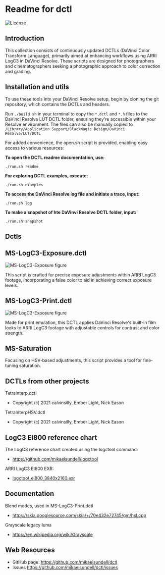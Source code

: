 Readme for dctl
====================

[![License](https://img.shields.io/badge/license-BSD%203--Clause-blue.svg?style=flat-square)](https://github.com/mikaelsundell/icloud-snapshot/blob/master/license.md)

  
Introduction
---------

This collection consists of continuously updated DCTLs (DaVinci Color Transform Language), primarily aimed at enhancing workflows using ARRI LogC3 in DaVinci Resolve. These scripts are  designed for photographers and cinematographers seeking a photographic approach to color correction and grading.
  
Installation and utils
---------

To use these tools into your DaVinci Resolve setup, begin by cloning the git repository, which contains the DCTLs and headers.

Run `./build.sh` in your terminal to copy the `*.dctl` and `*.h` files to the DaVinci Resolve LUT DCTL folder, ensuring they're accessible within your Resolve environment. The files can also be manually copied to `/Library/Application Support/Blackmagic Design/DaVinci Resolve/LUT/DCTL`

For added convenience, the open.sh script is provided, enabling easy access to various resources:

**To open the DCTL readme documentation, use:**

```shell
./run.sh readme
````

**For exploring DCTL examples, execute:**

```shell
./run.sh examples
````

**To access the DaVinci Resolve log file and initiate a trace, input:**

```shell
./run.sh log
````

**To make a snapshot of hte DaVinvi Resolve DCTL folder, input:**

```shell
./run.sh snapshot
````

Dctls
---------

## MS-LogC3-Exposure.dctl

![MS-LogC3-Exposure figure](resources/MS-LogC3-Exposure.png 'MS-LogC3-Exposure')

This script is crafted for precise exposure adjustments within ARRI LogC3 footage, incorporating a false color to aid in achieving correct exposure levels.

## MS-LogC3-Print.dctl

![MS-LogC3-Exposure figure](resources/MS-LogC3-Print.png 'MS-LogC3-Exposure')

Made for print emulation, this DCTL applies DaVinci Resolve's built-in film looks to ARRI LogC3 footage with adjustable controls for contrast and color strength.

## MS-Saturation

Focusing on HSV-based adjustments, this script provides a tool for fine-tuning saturation.

## DCTLs from other projects ##

TetraInterp.dctl
* Copyright (c) 2021 calvinsilly, Ember Light, Nick Eason

TetraInterpHSV.dctl
* Copyright (c) 2021 calvinsilly, Ember Light, Nick Eason

## LogC3 EI800 reference chart

The LogC3 reference chart created using the logctool command:

* https://github.com/mikaelsundell/logctool

ARRI LogC3 EI800 EXR:

* [logctool_ei800_3840x2160.exr](resources/logctool_ei800_3840x2160.exr)

Documentation
---------

Blend modes, used in MS-LogC3-Print.dctl
* https://skia.googlesource.com/skia/+/70e432e72745/gm/hsl.cpp

Grayscale legacy luma 
* https://en.wikipedia.org/wiki/Grayscale


 Web Resources
-------------

* GitHub page:        https://github.com/mikaelsundell/dctl
* Issues              https://github.com/mikaelsundell/dctl/issues
